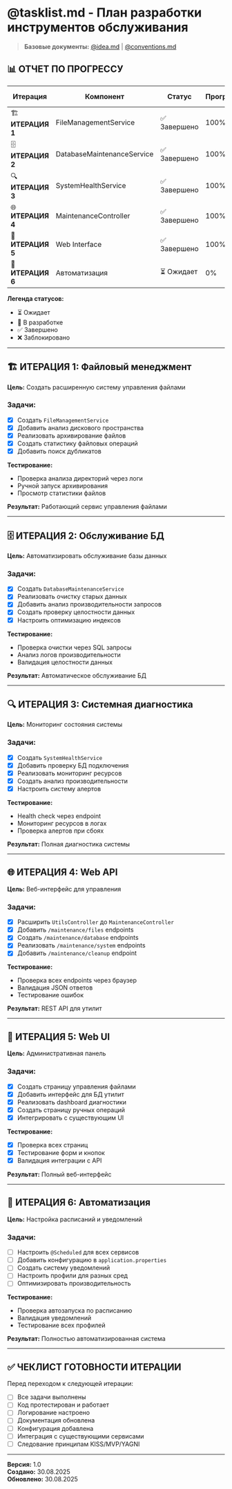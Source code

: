 # @tasklist.md - План разработки инструментов обслуживания

> **Базовые документы:** [@idea.md](../idea.md) | [@conventions.md](../conventions.md)

## 📊 ОТЧЕТ ПО ПРОГРЕССУ

| Итерация | Компонент | Статус | Прогресс | Дата завершения |
|----------|-----------|---------|----------|----------------|
| 🏗️ **ИТЕРАЦИЯ 1** | FileManagementService | ✅ Завершено | 100% | 30.08.2025 |
| 🗄️ **ИТЕРАЦИЯ 2** | DatabaseMaintenanceService | ✅ Завершено | 100% | 30.08.2025 |
| 🔍 **ИТЕРАЦИЯ 3** | SystemHealthService | ✅ Завершено | 100% | 30.08.2025 |
| 🌐 **ИТЕРАЦИЯ 4** | MaintenanceController | ✅ Завершено | 100% | 30.08.2025 |
| 🎨 **ИТЕРАЦИЯ 5** | Web Interface | ✅ Завершено | 100% | 30.08.2025 |
| 🤖 **ИТЕРАЦИЯ 6** | Автоматизация | ⏳ Ожидает | 0% | - |

**Легенда статусов:**
- ⏳ Ожидает
- 🔄 В разработке  
- ✅ Завершено
- ❌ Заблокировано

---

## 🏗️ ИТЕРАЦИЯ 1: Файловый менеджмент

**Цель:** Создать расширенную систему управления файлами

### Задачи:
- [x] Создать `FileManagementService`
- [x] Добавить анализ дискового пространства
- [x] Реализовать архивирование файлов
- [x] Создать статистику файловых операций
- [x] Добавить поиск дубликатов

**Тестирование:** 
- Проверка анализа директорий через логи
- Ручной запуск архивирования
- Просмотр статистики файлов

**Результат:** Работающий сервис управления файлами

---

## 🗄️ ИТЕРАЦИЯ 2: Обслуживание БД

**Цель:** Автоматизировать обслуживание базы данных

### Задачи:
- [x] Создать `DatabaseMaintenanceService`
- [x] Реализовать очистку старых данных
- [x] Добавить анализ производительности запросов
- [x] Создать проверку целостности данных
- [x] Настроить оптимизацию индексов

**Тестирование:**
- Проверка очистки через SQL запросы
- Анализ логов производительности
- Валидация целостности данных

**Результат:** Автоматическое обслуживание БД

---

## 🔍 ИТЕРАЦИЯ 3: Системная диагностика

**Цель:** Мониторинг состояния системы

### Задачи:
- [x] Создать `SystemHealthService`
- [x] Добавить проверку БД подключения
- [x] Реализовать мониторинг ресурсов
- [x] Создать анализ производительности
- [x] Настроить систему алертов

**Тестирование:**
- Health check через endpoint
- Мониторинг ресурсов в логах
- Проверка алертов при сбоях

**Результат:** Полная диагностика системы

---

## 🌐 ИТЕРАЦИЯ 4: Web API

**Цель:** Веб-интерфейс для управления

### Задачи:
- [x] Расширить `UtilsController` до `MaintenanceController`
- [x] Добавить `/maintenance/files` endpoints
- [x] Создать `/maintenance/database` endpoints  
- [x] Реализовать `/maintenance/system` endpoints
- [x] Добавить `/maintenance/cleanup` endpoint

**Тестирование:**
- Проверка всех endpoints через браузер
- Валидация JSON ответов
- Тестирование ошибок

**Результат:** REST API для утилит

---

## 🎨 ИТЕРАЦИЯ 5: Web UI

**Цель:** Административная панель

### Задачи:
- [x] Создать страницу управления файлами
- [x] Добавить интерфейс для БД утилит
- [x] Реализовать dashboard диагностики
- [x] Создать страницу ручных операций
- [x] Интегрировать с существующим UI

**Тестирование:**
- [x] Проверка всех страниц
- [x] Тестирование форм и кнопок
- [x] Валидация интеграции с API

**Результат:** Полный веб-интерфейс

---

## 🤖 ИТЕРАЦИЯ 6: Автоматизация

**Цель:** Настройка расписаний и уведомлений

### Задачи:
- [ ] Настроить `@Scheduled` для всех сервисов
- [ ] Добавить конфигурацию в `application.properties`
- [ ] Создать систему уведомлений
- [ ] Настроить профили для разных сред
- [ ] Оптимизировать производительность

**Тестирование:**
- Проверка автозапуска по расписанию
- Валидация уведомлений
- Тестирование всех профилей

**Результат:** Полностью автоматизированная система

---

## ✅ ЧЕКЛИСТ ГОТОВНОСТИ ИТЕРАЦИИ

Перед переходом к следующей итерации:

- [ ] Все задачи выполнены
- [ ] Код протестирован и работает
- [ ] Логирование настроено
- [ ] Документация обновлена
- [ ] Конфигурация добавлена
- [ ] Интеграция с существующими сервисами
- [ ] Следование принципам KISS/MVP/YAGNI

---

**Версия:** 1.0  
**Создано:** 30.08.2025  
**Обновлено:** 30.08.2025